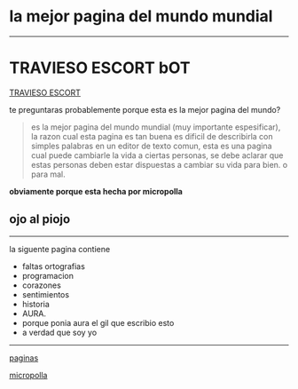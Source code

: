 # la mejor pagina del mundo mundial

---
# TRAVIESO ESCORT bOT
[TRAVIESO ESCORT](./travieso-escort/index.md)



te preguntaras probablemente porque esta es la mejor pagina del mundo?

> es la mejor pagina del mundo mundial (muy importante espesificar), la razon cual esta pagina es tan buena es dificil de describirla con simples palabras en un editor de texto comun, esta es una pagina cual puede cambiarle la vida a ciertas personas, se debe aclarar que estas personas deben estar dispuestas a cambiar su vida para bien. o para mal.

**obviamente porque esta hecha por micropolla**

## ojo al piojo

---

la siguente pagina contiene

* faltas ortografias
* programacion
* corazones
* sentimientos
* historia
* AURA.
* porque ponia aura el gil que escribio esto
* a verdad que soy yo

---



[paginas](./pages/index.md)


[micropolla](./micropolla.md)
